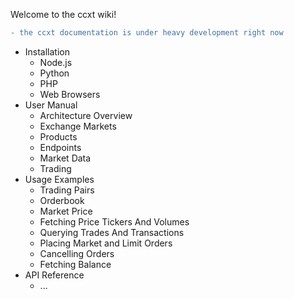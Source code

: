 Welcome to the ccxt wiki!
```diff
- the ccxt documentation is under heavy development right now
```
- Installation
  - Node.js
  - Python
  - PHP
  - Web Browsers
- User Manual
  - Architecture Overview
  - Exchange Markets
  - Products
  - Endpoints
  - Market Data
  - Trading
- Usage Examples
  - Trading Pairs
  - Orderbook
  - Market Price
  - Fetching Price Tickers And Volumes
  - Querying Trades And Transactions
  - Placing Market and Limit Orders
  - Cancelling Orders
  - Fetching Balance
- API Reference
  - ...


